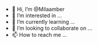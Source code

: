 - 👋 Hi, I’m @Milaamber
- 👀 I’m interested in ...
- 🌱 I’m currently learning ...
- 💞️ I’m looking to collaborate on ...
- 📫 How to reach me ...

<!---
Milaamber/Milaamber is a ✨ special ✨ repository because its `README.md` (this file) appears on your GitHub profile.
You can click the Preview link to take a look at your changes.
--->
